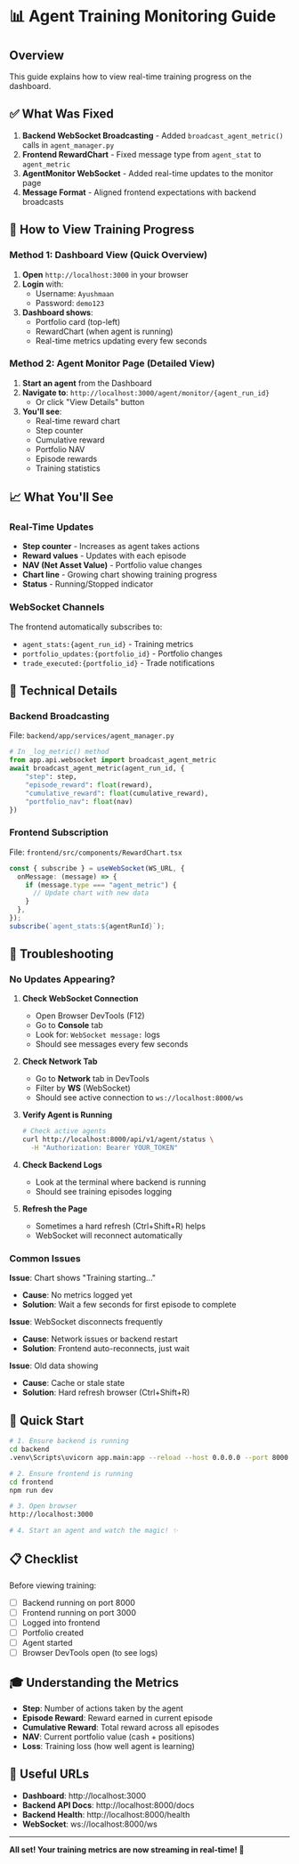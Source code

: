 # 📊 Agent Training Monitoring Guide

## Overview

This guide explains how to view real-time training progress on the dashboard.

## ✅ What Was Fixed

1. **Backend WebSocket Broadcasting** - Added `broadcast_agent_metric()` calls in `agent_manager.py`
2. **Frontend RewardChart** - Fixed message type from `agent_stat` to `agent_metric`
3. **AgentMonitor WebSocket** - Added real-time updates to the monitor page
4. **Message Format** - Aligned frontend expectations with backend broadcasts

## 🎯 How to View Training Progress

### Method 1: Dashboard View (Quick Overview)

1. **Open** `http://localhost:3000` in your browser
2. **Login** with:
   - Username: `Ayushmaan`
   - Password: `demo123`
3. **Dashboard shows**:
   - Portfolio card (top-left)
   - RewardChart (when agent is running)
   - Real-time metrics updating every few seconds

### Method 2: Agent Monitor Page (Detailed View)

1. **Start an agent** from the Dashboard
2. **Navigate to**: `http://localhost:3000/agent/monitor/{agent_run_id}`
   - Or click "View Details" button
3. **You'll see**:
   - Real-time reward chart
   - Step counter
   - Cumulative reward
   - Portfolio NAV
   - Episode rewards
   - Training statistics

## 📈 What You'll See

### Real-Time Updates

- **Step counter** - Increases as agent takes actions
- **Reward values** - Updates with each episode
- **NAV (Net Asset Value)** - Portfolio value changes
- **Chart line** - Growing chart showing training progress
- **Status** - Running/Stopped indicator

### WebSocket Channels

The frontend automatically subscribes to:

- `agent_stats:{agent_run_id}` - Training metrics
- `portfolio_updates:{portfolio_id}` - Portfolio changes
- `trade_executed:{portfolio_id}` - Trade notifications

## 🔧 Technical Details

### Backend Broadcasting

File: `backend/app/services/agent_manager.py`

```python
# In _log_metric() method
from app.api.websocket import broadcast_agent_metric
await broadcast_agent_metric(agent_run_id, {
    "step": step,
    "episode_reward": float(reward),
    "cumulative_reward": float(cumulative_reward),
    "portfolio_nav": float(nav)
})
```

### Frontend Subscription

File: `frontend/src/components/RewardChart.tsx`

```typescript
const { subscribe } = useWebSocket(WS_URL, {
  onMessage: (message) => {
    if (message.type === "agent_metric") {
      // Update chart with new data
    }
  },
});
subscribe(`agent_stats:${agentRunId}`);
```

## 🐛 Troubleshooting

### No Updates Appearing?

1. **Check WebSocket Connection**

   - Open Browser DevTools (F12)
   - Go to **Console** tab
   - Look for: `WebSocket message:` logs
   - Should see messages every few seconds

2. **Check Network Tab**

   - Go to **Network** tab in DevTools
   - Filter by **WS** (WebSocket)
   - Should see active connection to `ws://localhost:8000/ws`

3. **Verify Agent is Running**

   ```bash
   # Check active agents
   curl http://localhost:8000/api/v1/agent/status \
     -H "Authorization: Bearer YOUR_TOKEN"
   ```

4. **Check Backend Logs**

   - Look at the terminal where backend is running
   - Should see training episodes logging

5. **Refresh the Page**
   - Sometimes a hard refresh (Ctrl+Shift+R) helps
   - WebSocket will reconnect automatically

### Common Issues

**Issue**: Chart shows "Training starting..."

- **Cause**: No metrics logged yet
- **Solution**: Wait a few seconds for first episode to complete

**Issue**: WebSocket disconnects frequently

- **Cause**: Network issues or backend restart
- **Solution**: Frontend auto-reconnects, just wait

**Issue**: Old data showing

- **Cause**: Cache or stale state
- **Solution**: Hard refresh browser (Ctrl+Shift+R)

## 🚀 Quick Start

```bash
# 1. Ensure backend is running
cd backend
.venv\Scripts\uvicorn app.main:app --reload --host 0.0.0.0 --port 8000

# 2. Ensure frontend is running
cd frontend
npm run dev

# 3. Open browser
http://localhost:3000

# 4. Start an agent and watch the magic! ✨
```

## 📋 Checklist

Before viewing training:

- [ ] Backend running on port 8000
- [ ] Frontend running on port 3000
- [ ] Logged into frontend
- [ ] Portfolio created
- [ ] Agent started
- [ ] Browser DevTools open (to see logs)

## 🎓 Understanding the Metrics

- **Step**: Number of actions taken by the agent
- **Episode Reward**: Reward earned in current episode
- **Cumulative Reward**: Total reward across all episodes
- **NAV**: Current portfolio value (cash + positions)
- **Loss**: Training loss (how well agent is learning)

## 🔗 Useful URLs

- **Dashboard**: http://localhost:3000
- **Backend API Docs**: http://localhost:8000/docs
- **Backend Health**: http://localhost:8000/health
- **WebSocket**: ws://localhost:8000/ws

---

**All set! Your training metrics are now streaming in real-time! 🎉**
